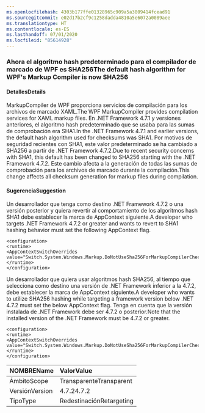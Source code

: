 ```yaml
---
ms.openlocfilehash: 4303b177ffe01328965c909a5a3809414fcead91
ms.sourcegitcommit: e02d17b2cf9c1258dadda4810a5e6072a0089aee
ms.translationtype: HT
ms.contentlocale: es-ES
ms.lasthandoff: 07/01/2020
ms.locfileid: "85614928"
---
```

### <a name="the-default-hash-algorithm-for-wpfs-markup-compiler-is-now-sha256"></a><span data-ttu-id="c096b-101">Ahora el algoritmo hash predeterminado para el compilador de marcado de WPF es SHA256</span><span class="sxs-lookup"><span data-stu-id="c096b-101">The default hash algorithm for WPF's Markup Compiler is now SHA256</span></span>

#### <a name="details"></a><span data-ttu-id="c096b-102">Detalles</span><span class="sxs-lookup"><span data-stu-id="c096b-102">Details</span></span>

<span data-ttu-id="c096b-103">MarkupCompiler de WPF proporciona servicios de compilación para los archivos de marcado XAML.</span><span class="sxs-lookup"><span data-stu-id="c096b-103">The WPF MarkupCompiler provides compilation services for XAML markup files.</span></span>  <span data-ttu-id="c096b-104">En .NET Framework 4.7.1 y versiones anteriores, el algoritmo hash predeterminado que se usaba para las sumas de comprobación era SHA1.</span><span class="sxs-lookup"><span data-stu-id="c096b-104">In the .NET Framework 4.7.1 and earlier versions, the default hash algorithm used for checksums was SHA1.</span></span> <span data-ttu-id="c096b-105">Por motivos de seguridad recientes con SHA1, este valor predeterminado se ha cambiado a SHA256 a partir de .NET Framework 4.7.2.</span><span class="sxs-lookup"><span data-stu-id="c096b-105">Due to recent security concerns with SHA1, this default has been changed to SHA256 starting with the .NET Framework 4.7.2.</span></span>  <span data-ttu-id="c096b-106">Este cambio afecta a la generación de todas las sumas de comprobación para los archivos de marcado durante la compilación.</span><span class="sxs-lookup"><span data-stu-id="c096b-106">This change affects all checksum generation for markup files during compilation.</span></span>

#### <a name="suggestion"></a><span data-ttu-id="c096b-107">Sugerencia</span><span class="sxs-lookup"><span data-stu-id="c096b-107">Suggestion</span></span>

<span data-ttu-id="c096b-108">Un desarrollador que tenga como destino .NET Framework 4.7.2 o una versión posterior y quiera revertir al comportamiento de los algoritmos hash SHA1 debe establecer la marca de AppContext siguiente.</span><span class="sxs-lookup"><span data-stu-id="c096b-108">A developer who targets .NET Framework 4.7.2 or greater and wants to revert to SHA1 hashing behavior must set the following AppContext flag.</span></span>

<pre><code class="lang-xml">&lt;configuration&gt;&#13;&#10;&lt;runtime&gt;&#13;&#10;&lt;AppContextSwitchOverrides value=&quot;Switch.System.Windows.Markup.DoNotUseSha256ForMarkupCompilerChecksumAlgorithm=true&quot;/&gt;&#13;&#10;&lt;/runtime&gt;&#13;&#10;&lt;/configuration&gt;&#13;&#10;</code></pre>

<span data-ttu-id="c096b-109">Un desarrollador que quiera usar algoritmos hash SHA256, al tiempo que selecciona como destino una versión de .NET Framework inferior a la 4.7.2, debe establecer la marca de AppContext siguiente.</span><span class="sxs-lookup"><span data-stu-id="c096b-109">A developer who wants to utilize SHA256 hashing while targeting a framework version below .NET 4.7.2 must set the below AppContext flag.</span></span>  <span data-ttu-id="c096b-110">Tenga en cuenta que la versión instalada de .NET Framework debe ser 4.7.2 o posterior.</span><span class="sxs-lookup"><span data-stu-id="c096b-110">Note that the installed version of the .NET Framework must be 4.7.2 or greater.</span></span>

<pre><code class="lang-xml">&lt;configuration&gt;&#13;&#10;&lt;runtime&gt;&#13;&#10;&lt;AppContextSwitchOverrides value=&quot;Switch.System.Windows.Markup.DoNotUseSha256ForMarkupCompilerChecksumAlgorithm=false&#13;&#10;&lt;/runtime&gt;&#13;&#10;&lt;/configuration&gt;&#13;&#10;</code></pre>

| <span data-ttu-id="c096b-111">NOMBRE</span><span class="sxs-lookup"><span data-stu-id="c096b-111">Name</span></span>    | <span data-ttu-id="c096b-112">Valor</span><span class="sxs-lookup"><span data-stu-id="c096b-112">Value</span></span>       |
|:--------|:------------|
| <span data-ttu-id="c096b-113">Ámbito</span><span class="sxs-lookup"><span data-stu-id="c096b-113">Scope</span></span>   | <span data-ttu-id="c096b-114">Transparente</span><span class="sxs-lookup"><span data-stu-id="c096b-114">Transparent</span></span> |
| <span data-ttu-id="c096b-115">Versión</span><span class="sxs-lookup"><span data-stu-id="c096b-115">Version</span></span> | <span data-ttu-id="c096b-116">4.7.2</span><span class="sxs-lookup"><span data-stu-id="c096b-116">4.7.2</span></span>       |
| <span data-ttu-id="c096b-117">Tipo</span><span class="sxs-lookup"><span data-stu-id="c096b-117">Type</span></span>    | <span data-ttu-id="c096b-118">Redestinación</span><span class="sxs-lookup"><span data-stu-id="c096b-118">Retargeting</span></span> |

